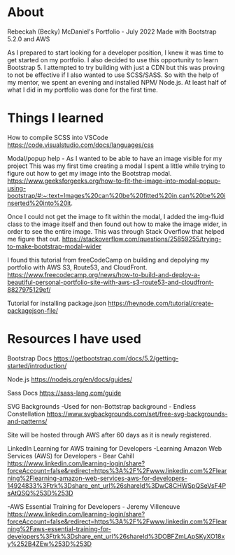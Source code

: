 # About
Rebeckah (Becky) McDaniel's Portfolio - July 2022
Made with Bootstrap 5.2.0 and AWS

As I prepared to start looking for a developer position, I knew it was time to get started on my portfolio. I also decided to use this opportunity to learn Bootstrap 5. I attempted to try building with just a CDN but this was proving to not be effective if I also wanted to use SCSS/SASS. So with the help of my mentor, we spent an evening and installed NPM/ Node.js. At least half of what I did in my portfolio was done for the first time.


# Things I learned

How to compile SCSS into VSCode
https://code.visualstudio.com/docs/languages/css


Modal/popup help - As I wanted to be able to have an image visible for my project
This was my first time creating a modal
I spent a little while trying to figure out how to get my image into the Bootstrap modal.
https://www.geeksforgeeks.org/how-to-fit-the-image-into-modal-popup-using-bootstrap/#:~:text=Images%20can%20be%20fitted%20in,can%20be%20inserted%20into%20it.


Once I could not get the image to fit within the modal, I added the img-fluid class to the image itself and then found out how to make the image wider, in order to see the entire image. This was through Stack Overflow that helped me figure that out.
https://stackoverflow.com/questions/25859255/trying-to-make-bootstrap-modal-wider


I found this tutorial from freeCodeCamp on building and depolying my portfolio with AWS S3, Route53, and CloudFront. 
https://www.freecodecamp.org/news/how-to-build-and-deploy-a-beautiful-personal-portfolio-site-with-aws-s3-route53-and-cloudfront-8827975129ef/


Tutorial for installing package.json
https://heynode.com/tutorial/create-packagejson-file/







# Resources I have used 
Bootstrap Docs
https://getbootstrap.com/docs/5.2/getting-started/introduction/

Node.js
https://nodejs.org/en/docs/guides/

Sass Docs
https://sass-lang.com/guide

SVG Backgrounds
-Used for non-Bottstrap background - Endless Constellation
https://www.svgbackgrounds.com/set/free-svg-backgrounds-and-patterns/


Site will be hosted through AWS after 60 days as it is newly registered.

LinkedIn Learning for AWS training for Developers
-Learning Amazon Web Services (AWS) for Developers - Bear Cahill
https://www.linkedin.com/learning-login/share?forceAccount=false&redirect=https%3A%2F%2Fwww.linkedin.com%2Flearning%2Flearning-amazon-web-services-aws-for-developers-14924833%3Ftrk%3Dshare_ent_url%26shareId%3DwC8CHWSpQSeVsF4PsAtQSQ%253D%253D

-AWS Essential Training for Developers - Jeremy Villeneuve
https://www.linkedin.com/learning-login/share?forceAccount=false&redirect=https%3A%2F%2Fwww.linkedin.com%2Flearning%2Faws-essential-training-for-developers%3Ftrk%3Dshare_ent_url%26shareId%3DOBFZmLApSKyXO18xy%252B4ZEw%253D%253D

